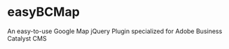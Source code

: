 easyBCMap
=========

An easy-to-use Google Map jQuery Plugin specialized for Adobe Business Catalyst CMS

